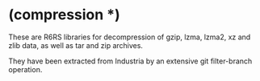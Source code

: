 # (compression *)

These are R6RS libraries for decompression of gzip, lzma, lzma2, xz
and zlib data, as well as tar and zip archives.

They have been extracted from Industria by an extensive git
filter-branch operation.
